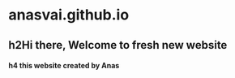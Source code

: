 # anasvai.github.io
## h2Hi there, Welcome to fresh new website
#### h4 this website created by Anas
